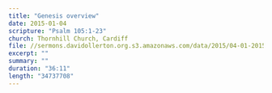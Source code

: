 ```yaml
---
title: "Genesis overview"
date: 2015-01-04
scripture: "Psalm 105:1-23"
church: Thornhill Church, Cardiff
file: //sermons.davidollerton.org.s3.amazonaws.com/data/2015/04-01-2015.mp3
excerpt: ""
summary: ""
duration: "36:11"
length: "34737708"
---
```

